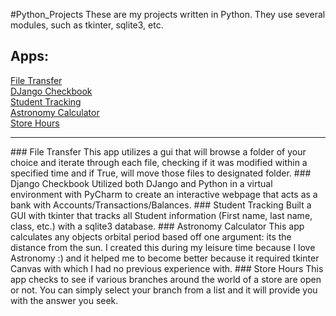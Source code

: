 #Python_Projects
These are my projects written in Python. They use several modules, such as tkinter, sqlite3, etc.
## Apps:
[File Transfer](https://github.com/ErickLee85/Python-Projects/tree/main/FileTransferGUI)
<br>[DJango Checkbook](https://github.com/ErickLee85/Python-Projects/tree/main/Django_Checkbook)
<br>[Student Tracking](https://github.com/ErickLee85/Python-Projects/tree/main/Student%20Tracking%20Assignment)
<br>[Astronomy Calculator](https://github.com/ErickLee85/Python-Projects/tree/main/OrbitalGUI)
<br>[Store Hours](https://github.com/ErickLee85/Python-Projects/blob/main/StoreHoursGUI.py)
<hr>
### File Transfer 
This app utilizes a gui that will browse a folder of your choice and iterate through each file, checking if it was modified within a specified time and if True, will move those files to designated folder.
### Django Checkbook
Utilized both DJango and Python in a virtual environment with PyCharm to create an interactive webpage that acts as a bank with Accounts/Transactions/Balances.
### Student Tracking
Built a GUI with tkinter that tracks all Student information (First name, last name, class, etc.) with a sqlite3 database.
### Astronomy Calculator
This app calculates any objects orbital period based off one argument: its the distance from the sun. I created this during my leisure time because I love Astronomy :) and it helped me to become better because it required tkinter Canvas with which I had no previous experience with.
### Store Hours
This app checks to see if various branches around the world of a store are open or not. You can simply select your branch from a list and it will provide you with the answer you seek.
